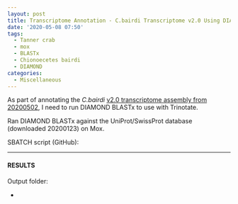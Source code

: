 ```yaml
---
layout: post
title: Transcriptome Annotation - C.bairdi Transcriptome v2.0 Using DIAMOND BLASTx on Mox
date: '2020-05-08 07:50'
tags:
  - Tanner crab
  - mox
  - BLASTx
  - Chionoecetes bairdi
  - DIAMOND
categories:
  - Miscellaneous
---
```

As part of annotating the _C.bairdi_ [v2.0 transcriptome assembly from 20200502](https://robertslab.github.io/sams-notebook/2020/05/02/Transcriptome-Assembly-C.bairdi-All-RNAseq-Data-Without-Taxonomic-Filters-with-Trinity-on-Mox.html), I need to run DIAMOND BLASTx to use with Trinotate.

Ran DIAMOND BLASTx against the UniProt/SwissProt database (downloaded 20200123) on Mox.

SBATCH script (GitHub):


---

#### RESULTS

Output folder:

- []()
